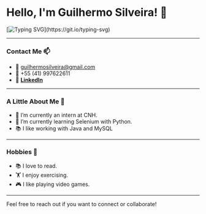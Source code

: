 # Hello, I'm Guilhermo Silveira! 👋

[![Typing SVG](https://readme-typing-svg.demolab.com?font=Fira+Code&pause=1000&color=F77B50&width=435&lines=I+am+a+Software+Engineering+student!;I+am+currently+studying%3A+Python+and+Selenium!;I+enjoy+learning+new+technologies!)](https://git.io/typing-svg)

---

### Contact Me 📫

- 📧 guilhermosilveira@gmail.com
- 📱 +55 (41) 997622611
- 🔗 **[LinkedIn](https://www.linkedin.com/in/guilhermo-silveira-9a635522b/)** 

---

### A Little About Me 🌟

- 🔭 I’m currently an intern at CNH.
- 🌱 I’m currently learning Selenium with Python.
- 📚 I like working with Java and MySQL

---

### Hobbies 🌟
- 📚 I love to read.
- 🏋️ I enjoy exercising.
- 🎮 I like playing video games.

---

Feel free to reach out if you want to connect or collaborate!

